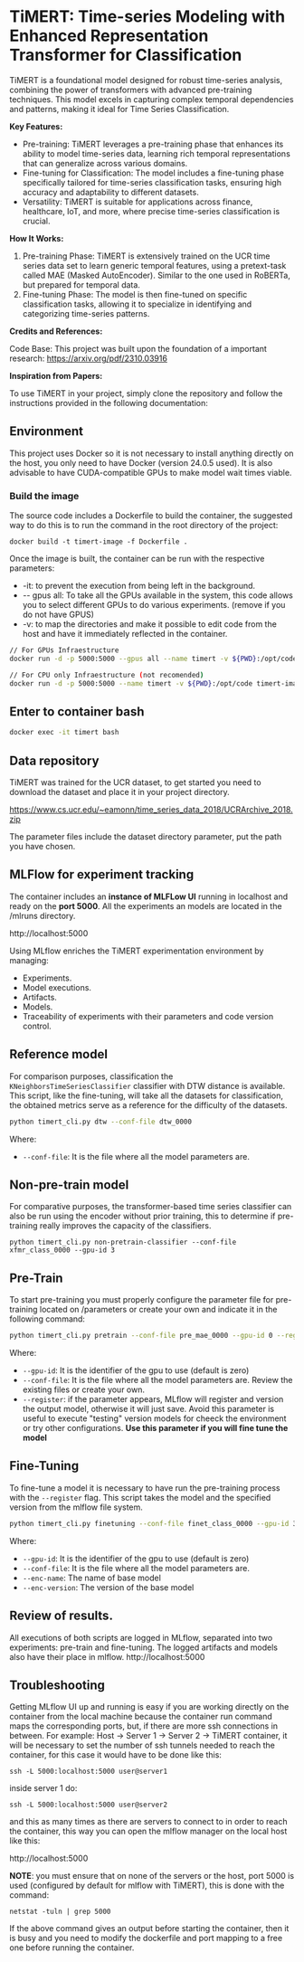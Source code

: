 # TiMERT: Time-series Modeling with Enhanced Representation Transformer for Classification
TiMERT is a foundational model designed for robust time-series analysis, combining the power of transformers with advanced pre-training techniques. This model excels in capturing complex temporal dependencies and patterns, making it ideal for Time Series Classification.

**Key Features:**

- Pre-training: TiMERT leverages a pre-training phase that enhances its ability to model time-series data, learning rich temporal representations that can generalize across various domains.
- Fine-tuning for Classification: The model includes a fine-tuning phase specifically tailored for time-series classification tasks, ensuring high accuracy and adaptability to different datasets.
- Versatility: TiMERT is suitable for applications across finance, healthcare, IoT, and more, where precise time-series classification is crucial.

**How It Works:**

1. Pre-training Phase: TiMERT is extensively trained on the UCR time series data set to learn generic temporal features, using a pretext-task called MAE (Masked AutoEncoder). Similar to the one used in RoBERTa, but prepared for temporal data.
2. Fine-tuning Phase: The model is then fine-tuned on specific classification tasks, allowing it to specialize in identifying and categorizing time-series patterns.

**Credits and References:**

Code Base: This project was built upon the foundation of a important research: https://arxiv.org/pdf/2310.03916

**Inspiration from Papers:**

To use TiMERT in your project, simply clone the repository and follow the instructions provided in the following documentation:

## Environment
This project uses Docker so it is not necessary to install anything directly on the host, you only need to have Docker (version 24.0.5 used). It is also advisable to have CUDA-compatible GPUs to make model wait times viable.

### Build the image

The source code includes a Dockerfile to build the container, the suggested way to do this is to run the command in the root directory of the project:

```
docker build -t timert-image -f Dockerfile .
```

Once the image is built, the container can be run with the respective parameters:

- -it: to prevent the execution from being left in the background.
- -- gpus all: To take all the GPUs available in the system, this code allows you to select different GPUs to do various experiments. (remove if you do not have GPUS)
- -v: to map the directories and make it possible to edit code from the host and have it immediately reflected in the container.

``` bash
// For GPUs Infraestructure
docker run -d -p 5000:5000 --gpus all --name timert -v ${PWD}:/opt/code timert-image

// For CPU only Infraestructure (not recomended)
docker run -d -p 5000:5000 --name timert -v ${PWD}:/opt/code timert-image

```

## Enter to container bash

``` bash
docker exec -it timert bash
```

## Data repository
TiMERT was trained for the UCR dataset, to get started you need to download the dataset and place it in your project directory.

https://www.cs.ucr.edu/~eamonn/time_series_data_2018/UCRArchive_2018.zip

The parameter files include the dataset directory parameter, put the path you have chosen.

## MLFlow for experiment tracking

The container includes an **instance of MLFLow UI** running in localhost and ready on the **port 5000**. All the experiments an models are located in the /mlruns directory.

http://localhost:5000

Using MLflow enriches the TiMERT experimentation environment by managing:
- Experiments.
- Model executions.
- Artifacts.
- Models.
- Traceability of experiments with their parameters and code version control.

## Reference model
For comparison purposes, classification the ```KNeighborsTimeSeriesClassifier``` classifier with DTW distance is available. This script, like the fine-tuning, will take all the datasets for classification, the obtained metrics serve as a reference for the difficulty of the datasets.

```bash
python timert_cli.py dtw --conf-file dtw_0000
```
Where:
- ```--conf-file```: It is the file where all the model parameters are.

## Non-pre-train model
For comparative purposes, the transformer-based time series classifier can also be run using the encoder without prior training, this to determine if pre-training really improves the capacity of the classifiers.

```
python timert_cli.py non-pretrain-classifier --conf-file xfmr_class_0000 --gpu-id 3
```


## Pre-Train

To start pre-training you must properly configure the parameter file for pre-training located on /parameters or create your own and indicate it in the following command:

```bash
python timert_cli.py pretrain --conf-file pre_mae_0000 --gpu-id 0 --register
```

Where:
- ```--gpu-id```: It is the identifier of the gpu to use (default is zero)
- ```--conf-file```: It is the file where all the model parameters are. Review the existing files or create your own.
- ```--register```: if the parameter appears, MLflow will register and version the output model, otherwise it will just save. Avoid this parameter is useful to execute "testing" version models for cheeck the environment or try other configurations. **Use this parameter if you will fine tune the model**

## Fine-Tuning

To fine-tune a model it is necessary to have run the pre-training process with the ```--register``` flag. This script takes the model and the specified version from the mlflow file system.

```bash
python timert_cli.py finetuning --conf-file finet_class_0000 --gpu-id 3 --enc-name mae_first_approach --enc-ver 1
```

Where:
- ```--gpu-id```: It is the identifier of the gpu to use (default is zero)
- ```--conf-file```: It is the file where all the model parameters are.
- ```--enc-name```: The name of base model
- ```--enc-version```: The version of the base model

## Review of results.

All executions of both scripts are logged in MLflow, separated into two experiments: pre-train and fine-tuning. The logged artifacts and models also have their place in mlflow. http://localhost:5000

## Troubleshooting

Getting MLflow UI up and running is easy if you are working directly on the container from the local machine because the container run command maps the corresponding ports, but, if there are more ssh connections in between. For example: Host -> Server 1 -> Server 2 -> TiMERT container, it will be necessary to set the number of ssh tunnels needed to reach the container, for this case it would have to be done like this:

```
ssh -L 5000:localhost:5000 user@server1
```

inside server 1 do:

```
ssh -L 5000:localhost:5000 user@server2
```

and this as many times as there are servers to connect to in order to reach the container, this way you can open the mlflow manager on the local host like this:

http://localhost:5000

**NOTE**: you must ensure that on none of the servers or the host, port 5000 is used (configured by default for mlflow with TiMERT), this is done with the command:

```
netstat -tuln | grep 5000
```

If the above command gives an output before starting the container, then it is busy and you need to modify the dockerfile and port mapping to a free one before running the container.